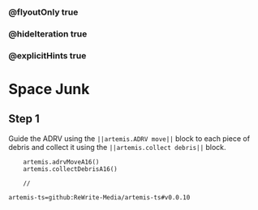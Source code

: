 ### @flyoutOnly true
### @hideIteration true
### @explicitHints true

# Space Junk

## Step 1
Guide the ADRV using the ``||artemis.ADRV move||`` block to each piece of debris and collect it using the ``||artemis.collect debris||`` block.

```ghost
    artemis.adrvMoveA16()
    artemis.collectDebrisA16()
```
```template
    //
```

```package
artemis-ts=github:ReWrite-Media/artemis-ts#v0.0.10
```